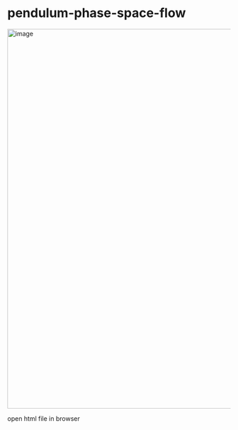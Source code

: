 # pendulum-phase-space-flow

<img width="1228" height="856" alt="image" src="https://github.com/user-attachments/assets/43692727-9c67-4fd6-9d0d-547bb6db39cf" />

open html file in browser
